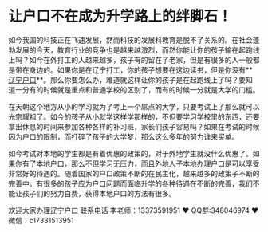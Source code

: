 # 让户口不在成为升学路上的绊脚石！




如今我国的科技正在飞速发展，然而科技的发展科教育是脱不了关系的。在社会蓬勃发展的今天，教育行业的竞争也是越来越激烈，而然你能让你的孩子输在起跑线上吗？如今在外打工的人越来越多，孩子有的留在了老家，但是有很多的人一般都是带在身边的。如果你是在辽宁打工，你的孩子想要在这边读书，但是你没有**[辽宁户口](https://www.lnfch.com/)**。那么你要怎么办，难道就这样让你的孩子是在起跑线上了吗？要知道一分有的时候就是重点和普通学校的区别了，而有的时候一分就是大学的门槛。

在天朝这个地方从小的学习就为了考上一个屌点的大学，只要考试上了那么就可以光宗耀祖了。如今的孩子从小就学这样学那样的，不但要学习学校里的东西，还要拿出休息的时间来参加各种各样的补习班，家长们孩子容易吗？如果在考试的时候因为户口的限制，而打碎了孩子的大学梦，那么这么多年的努力谁来买单。

如今考试对本地的学生都是有着优惠的政策的，对于外地学生就没什么优惠了。如果你有了本地户口，那么不但学习无压力，而且外地人子本地办理户口是可以享受非常好的待遇的。随着国家的户口政策不断的在民主化，越来越多的政策子不断的完善中。有很多的孩子应为户口问题而面临升学的各种待遇在不断的完善，我们不能让孩子们的努力白费，获得本地户口的方法有很多。

欢迎大家办理辽宁户口 联系电话 李老师：13373591951 ❤️ QQ群:348046974 ❤️ 微信：c17331513951 


